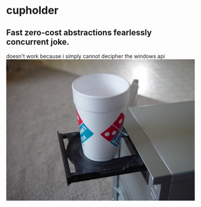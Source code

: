 # cupholder
## Fast zero-cost abstractions fearlessly concurrent joke.
doesn't work because i simply cannot decipher the windows api
<img src="./assets/cupholder.jpg">
